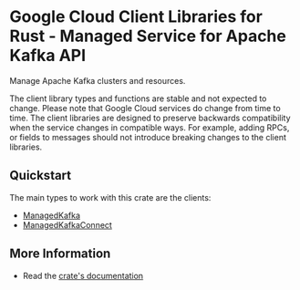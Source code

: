 # Google Cloud Client Libraries for Rust - Managed Service for Apache Kafka API

<!-- Code generated by sidekick. DO NOT EDIT. -->


Manage Apache Kafka clusters and resources.

The client library types and functions are stable and not expected to change.
Please note that Google Cloud services do change from time to time. The client
libraries are designed to preserve backwards compatibility when the service
changes in compatible ways. For example, adding RPCs, or fields to messages
should not introduce breaking changes to the client libraries.

## Quickstart

The main types to work with this crate are the clients:

- [ManagedKafka]
- [ManagedKafkaConnect]

## More Information

- Read the [crate's documentation](https://docs.rs/google-cloud-managedkafka-v1/latest/google-cloud-managedkafka-v1)

[ManagedKafka]: https://docs.rs/google-cloud-managedkafka-v1/latest/google_cloud_managedkafka_v1/client/struct.ManagedKafka.html
[ManagedKafkaConnect]: https://docs.rs/google-cloud-managedkafka-v1/latest/google_cloud_managedkafka_v1/client/struct.ManagedKafkaConnect.html
